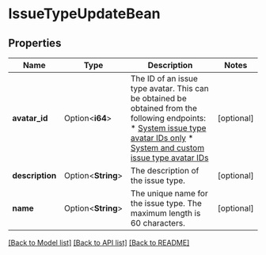 # IssueTypeUpdateBean

## Properties

Name | Type | Description | Notes
------------ | ------------- | ------------- | -------------
**avatar_id** | Option<**i64**> | The ID of an issue type avatar. This can be obtained be obtained from the following endpoints:   *  [System issue type avatar IDs only](https://developer.atlassian.com/cloud/jira/platform/rest/v3/api-group-avatars/#api-rest-api-3-avatar-type-system-get)  *  [System and custom issue type avatar IDs](https://developer.atlassian.com/cloud/jira/platform/rest/v3/api-group-avatars/#api-rest-api-3-universal-avatar-type-type-owner-entityid-get) | [optional]
**description** | Option<**String**> | The description of the issue type. | [optional]
**name** | Option<**String**> | The unique name for the issue type. The maximum length is 60 characters. | [optional]

[[Back to Model list]](../README.md#documentation-for-models) [[Back to API list]](../README.md#documentation-for-api-endpoints) [[Back to README]](../README.md)


